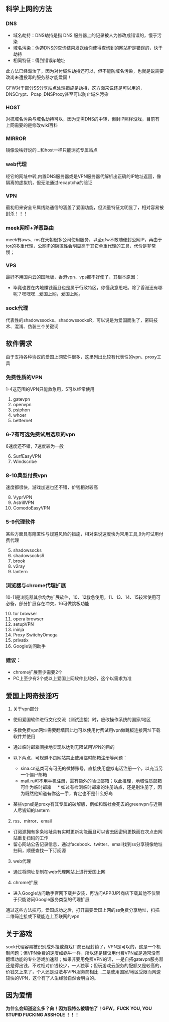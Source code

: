 ## 科学上网的方法

### DNS
* 域名劫持：DNS劫持是指 DNS 服务器上的记录被人为修改成错误的，慢于污染
* 域名污染：伪造DNS的查询结果发送给你使得查询到的网站IP是错误的，快于劫持
* 相同特征：得到错误ip地址

此方法已经淘汰了，因为对付域名劫持还可以，但不能防域名污染，也就是说需要改尚未遭投毒的服务器才能爱国！

GFW对于部分SS分享站点处理措施是劫持，这方面来说还是可以用的，DNSCrypt、Pcap_DNSProxy甚至可以防止域名污染

### HOST
对抗域名污染与域名劫持可以，因为无需DNS的中转，但封IP照样没戏，目前有上网需要的是修改wiki百科

### MIRROR
镜像没啥好说的...和host一样只能浏览专属站点

### web代理
经它的网址中转,内置DNS服务器或是VPN服务器代解析出正确的IP地址返回，像隔离的虚拟机，但无法通过recaptcha的验证

### VPN
最初用来安全专属线路通信的涵盖了爱国功能，但流量特征太明显了，相对容易被封杀！！！

### meek网桥+洋葱路由
meek有aws、ms在天朝很多公司使用服务，以至gfw不敢随便封公网IP，再由于tor的多重代理，公网IP的隐匿性会明显高于其它单重代理的工具，代价是非常慢；
### VPS
最好不用国内云的国际版，香港vpn、vps都不好使了，其根本原因：
* 毕竟也要在内地赚钱而且也是属于行政特区，你懂我意思吧。除了香港还有哪呢？嘿嘿嘿...爱国上网，爱国上网。

### sock代理

代表性的shadowssocks、shadowssocksR，可以说是为爱国而生了，密码技术、混淆、伪装三个关键词

## 软件需求

由于支持各种协议的爱国上网软件很多，这里列出比较有代表性的vpn、proxy工具

### 免费性质的VPN

1-4这范围的VPN只能救急用，5可以经常使用
1. gatevpn
2. openvpn
3. psiphon
4. whoer
5. betternet

### 6-7有可选免费试用选项的vpn

6速度还不错，7速度较为一般

6. SurfEasyVPN
7. Windscribe

### 8-10典型付费vpn

速度都很快，游戏加速也还不错，价钱相对较高

8. VyprVPN
9. AstrillVPN
10. ComodoEasyVPN	

### 5-9代理软件

某些方面具有隐匿性与规避风险的措施，相对来说速度快为常用工具,9为可试用付费代理

5. shadowsocks
6. shadowsocksR
7. brook
8. v2ray
9. lantern

### 浏览器与chrome代理扩展

10-11是浏览器其余均为扩展软件，10、12救急使用，11、13、14、15较常使用可必备，部分扩展存在冲突，16可做跳板功能

10. tor browser
11. opera browser
12. setupVPN
13. ininja
14. Proxy SwitchyOmega
15. privatix
16. Google访问助手

### 建议：

* chrome扩展至少需要2个
* PC上至少有2个或以上爱国上网软件比较好，这个以需求为准


## 爱国上网奇技淫巧

1. 关于vpn部分

* 使用爱国软件进行文化交流（测试连接）时，应改操作系统的国家/地区
* 多数免费vpn网址需要翻墙因此也可以使用付费试用vpn做跳板连接网址下载软件并使用
* 通过临时邮箱间接地实现以达到无限试用VPN的目的
* 以下两点，可规避不良网站禁止使用临时邮箱注册等问题：
   * sina.cn这类可有可无的微博账号，直接使用虚拟电话注册一个，以充当另一个僵尸邮箱
   
   * mail.ru可不用手机注册，需有额外的验证邮箱；以此推理，地域性质邮箱可作为临时邮箱
   
   * 如过有检测临时邮箱的注册站点，还是别注册了，因为既然他知道有你这一手，肯定也不是什么好鸟

* 某些vpn或是proxy有其专属的破解版，例如和谐社会死去的greenvpn与近期人尽皆知的lantern

2. rss、mirror、email

* 订阅源拥有多条地址具有实时更新功能而且可以省去因密码更换而在次点击网站重复扫码的工作
* 留心网站公告记录信息，通过facebook、twitter、email找到ss分享镜像地址扫码，顺便查找一下订阅源

3. web代理

* 通过将网址复制在web代理网站上进行爱国上网

4. chrome扩展

* 进入Google访问助手官网下载并安装，再访问APP(UP)商店下载其他不仅限于只能访问Google服务类型的代理扩展

通过这些方法技巧，爱国成功之后，打开需要爱国上网的ss免费分享地址，扫描二维码连接或下载能连上互联网的vpn

## 关于游戏

sock代理容易被识别成外挂或游戏厂商已经封锁了，VPN是可以的，这是一个机制问题；但VPN免费的速度如蜗牛一样，所以还是建议用付费VPN或是通常没有翻墙功能的专业游戏加速器；如果非要用免费VPN的话，一是自搭gatevpn服务器还是得出钱，不过相对价钱较少，一人独享；但玩游戏云服务的配额又是较高的，价钱又上来了，个人还是没法与VPN服务商相比...二是使用国家/地区受限而网速较快的VPN，这个有了人生经验自然会明白的。


## 因为爱情
**为什么会知道这么多？肏！因为我特么被墙怕了！GFW，FUCK YOU, YOU STUPID FUCKING ASSHOLE ！！！**
